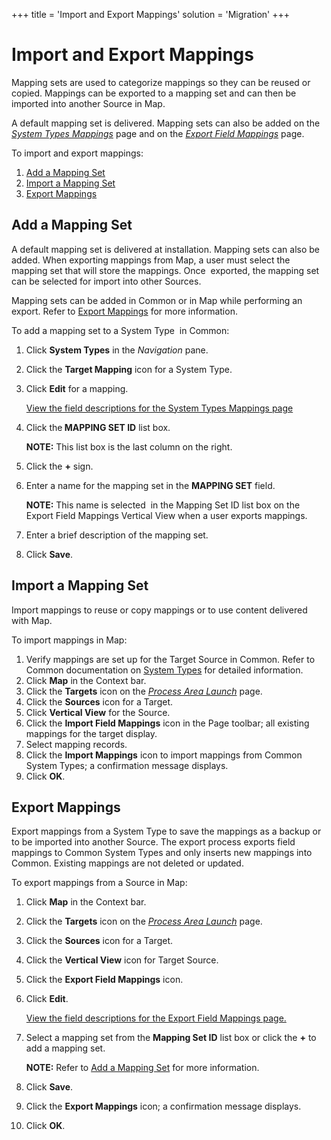 +++
title = 'Import and Export Mappings'
solution = 'Migration'
+++

# Import and Export Mappings

Mapping sets are used to categorize mappings so they can be reused or
copied. Mappings can be exported to a mapping set and can then be
imported into another Source in Map.

A default mapping set is delivered. Mapping sets can also be added on
the <span style="font-style: italic;">[System Types
Mappings](../../../Platform/Common/Page_Desc/System_Types_Mappings)</span>
page and on the <span style="font-style: italic;">[Export Field
Mappings](../Page_Desc/Export_Field_Mappings)</span> page.

To import and export mappings:

1.  [Add a Mapping Set](#Add_a_Mapping_Set)
2.  [Import a Mapping Set](#Import_a_Mapping_Set)
3.  [Export Mappings](#Export_Mappings)

## <span id="Add_a_Mapping_Set"></span>Add a Mapping Set

A default mapping set is delivered at installation. Mapping sets can
also be added. When exporting mappings from Map, a user must select the
mapping set that will store the mappings. Once  exported, the mapping
set can be selected for import into other Sources.

Mapping sets can be added in Common or in Map while performing an
export. Refer to [Export Mappings](#Export_Mappings) for more
information.

To add a mapping set to a System Type  in Common:

1.  Click <span style="font-weight: bold;">System Types</span> in the
    *Navigation* pane.

2.  Click the <span style="font-weight: bold;">Target Mapping</span>
    icon for a System Type.

3.  Click <span style="font-weight: bold;">Edit</span> for a mapping.
    
    [View the field descriptions for the System Types Mappings
    page](../../../Platform/Common/Page_Desc/System_Types_Mappings)

4.  Click the<span style="font-weight: bold;"> MAPPING SET ID</span>
    list box.
    
    <span style="font-weight: bold;">NOTE:</span> This list box is the
    last column on the right.

5.  Click the **+** sign.

6.  Enter a name for the mapping set in the
    <span style="font-weight: bold;">MAPPING SET</span> field.
    
    <span style="font-weight: bold;">NOTE:</span> This name is selected
     in the Mapping Set ID list box on the Export Field Mappings
    Vertical View when a user exports mappings.

7.  Enter a brief description of the mapping set.

8.  Click <span style="font-weight: bold;">Save</span>.

## <span id="Import_a_Mapping_Set"></span>Import a Mapping Set

Import mappings to reuse or copy mappings or to use content delivered
with Map.

To import mappings in Map:

1.  Verify mappings are set up for the Target Source in Common. Refer to
    Common documentation on [System
    Types](../../../Platform/Common/Use_Cases/System_Types_Overview)
    for detailed information.
2.  Click **Map** in the Context bar.
3.  Click the <span style="font-weight: bold;">Targets</span> icon on
    the *[Process Area
    Launch](../Page_Desc/Process_Area_Launch_map)* page.
4.  Click the <span style="font-weight: bold;">Sources</span> icon for a
    Target.
5.  Click <span style="font-weight: bold;">Vertical View</span> for the
    Source.
6.  Click the <span style="font-weight: bold;">Import Field
    Mappings</span> icon in the Page toolbar; all existing mappings for
    the target display.
7.  Select mapping records.
8.  Click the **Import Mappings** icon to import mappings from Common
    System Types; a confirmation message displays.
9.  Click **OK**.

## <span id="Export_Mappings"></span>Export Mappings

Export mappings from a System Type to save the mappings as a backup or
to be imported into another Source. The export process exports field
mappings to Common System Types and only inserts new mappings into
Common. Existing mappings are not deleted or updated.

To export mappings from a Source in Map:

1.  Click **Map** in the Context bar.

2.  Click the <span style="font-weight: bold;">Targets</span> icon on
    the *[Process Area
    Launch](../Page_Desc/Process_Area_Launch_map)* page.

3.  Click the **Sources** icon for a Target.

4.  Click the **Vertical View** icon for Target Source.

5.  Click the **Export Field Mappings** icon.

6.  Click <span style="font-weight: bold;">Edit</span>.
    
    [View the field descriptions for the Export Field Mappings
    page.](../Page_Desc/Export_Field_Mappings)

7.  Select a mapping set from the
    <span style="font-weight: bold;">Mapping Set ID</span> list box or
    click the **+** to add a mapping set.
    
    <span style="font-weight: bold;">NOTE:</span> Refer to [Add a
    Mapping Set](#Add_a_Mapping_Set) for more information.

8.  Click **Save**.

9.  Click the <span style="font-weight: bold;">Export Mappings</span>
    icon; a confirmation message displays.

10. Click <span style="font-weight: bold;">OK</span>.
